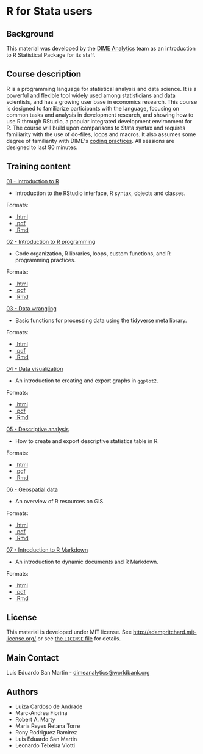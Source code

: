 # R for Stata users

## Background
This material was developed by the [DIME Analytics](https://www.worldbank.org/en/research/dime/data-and-analytics) team as an introduction to R Statistical Package for its staff.

## Course description
R is a programming language for statistical analysis and data science. It is a powerful and flexible tool widely used among statisticians and data scientists, and has a growing user base in economics research. This course is designed to familiarize participants with the language, focusing on common tasks and analysis in development research, and showing how to use R through RStudio, a popular integrated development environment for R.
The course will build upon comparisons to Stata syntax and requires familiarity with the use of do-files, loops and macros. It also assumes some degree of familiarity with DIME's [coding practices](https://dimewiki.worldbank.org/wiki/Stata_Coding_Practices). All sessions are designed to last 90 minutes.

## Training content

[01 - Introduction to R](https://raw.githack.com/worldbank/dime-r-training/main/Presentations/01-intro-to-R.html)

- Introduction to the RStudio interface, R syntax, objects and classes.

Formats:
- [.html](https://raw.githack.com/worldbank/dime-r-training/main/Presentations/01-intro-to-R.html)
- [.pdf](https://raw.githack.com/worldbank/dime-r-training/main/Presentations/01-intro-to-R.pdf)
- [.Rmd](https://raw.githack.com/worldbank/dime-r-training/main/Presentations/01-intro-to-R.Rmd)

[02 - Introduction to R programming](https://raw.githack.com/worldbank/dime-r-training/main/Presentations/02-intro-to-R-programming.html)

- Code organization, R libraries, loops, custom functions, and R programming practices.

Formats:
- [.html](https://raw.githack.com/worldbank/dime-r-training/main/Presentations/02-intro-to-R-programming.html)
- [.pdf](https://raw.githack.com/worldbank/dime-r-training/main/Presentations/02-intro-to-R-programming.pdf)
- [.Rmd](https://raw.githack.com/worldbank/dime-r-training/main/Presentations/02-intro-to-R-programming.Rmd)

[03 - Data wrangling](https://raw.githack.com/worldbank/dime-r-training/main/Presentations/03-data-wrangling.html)

- Basic functions for processing data using the tidyverse meta library.

Formats:
- [.html](https://raw.githack.com/worldbank/dime-r-training/main/Presentations/03-data-wrangling.html)
- [.pdf](https://raw.githack.com/worldbank/dime-r-training/main/Presentations/03-data-wrangling.pdf)
- [.Rmd](https://raw.githack.com/worldbank/dime-r-training/main/Presentations/03-data-wrangling.Rmd)

[04 - Data visualization](https://raw.githack.com/worldbank/dime-r-training/main/Presentations/04-data-visualization.html)

- An introduction to creating and export graphs in `ggplot2`.

Formats:
- [.html](https://raw.githack.com/worldbank/dime-r-training/main/Presentations/04-data-visualization.html)
- [.pdf](https://raw.githack.com/worldbank/dime-r-training/main/Presentations/04-data-visualization.pdf)
- [.Rmd](https://raw.githack.com/worldbank/dime-r-training/main/Presentations/04-data-visualization.Rmd)

[05 - Descriptive analysis](https://raw.githack.com/worldbank/dime-r-training/main/Presentations/05-descriptive-analysis.html)

- How to create and export descriptive statistics table in R.

Formats:
- [.html](https://raw.githack.com/worldbank/dime-r-training/main/Presentations/05-descriptive-analysis.html)
- [.pdf](https://raw.githack.com/worldbank/dime-r-training/main/Presentations/05-descriptive-analysis.pdf)
- [.Rmd](https://raw.githack.com/worldbank/dime-r-training/main/Presentations/05-descriptive-analysis.Rmd)

[06 - Geospatial data](https://raw.githack.com/worldbank/dime-r-training/main/Presentations/06-spatial-data.html)

- An overview of R resources on GIS.

Formats:
- [.html](https://raw.githack.com/worldbank/dime-r-training/main/Presentations/06-spatial-data.html)
- [.pdf](https://raw.githack.com/worldbank/dime-r-training/main/Presentations/06-spatial-data.pdf)
- [.Rmd](https://raw.githack.com/worldbank/dime-r-training/main/Presentations/06-spatial-data.Rmd)

[07 - Introduction to R Markdown](https://raw.githack.com/worldbank/dime-r-training/main/Presentations/07-r-markdown.html)

- An introduction to dynamic documents and R Markdown.

Formats:
- [.html](https://raw.githack.com/worldbank/dime-r-training/main/Presentations/07-r-markdown.html)
- [.pdf](https://raw.githack.com/worldbank/dime-r-training/main/Presentations/07-r-markdown.pdf)
- [.Rmd](https://raw.githack.com/worldbank/dime-r-training/main/Presentations/07-r-markdown.Rmd)

## License
This material is developed under MIT license. See http://adampritchard.mit-license.org/ or see [the `LICENSE` file](https://github.com/worldbank/ietoolkit/blob/main/LICENSE) for details.

## Main Contact
Luis Eduardo San Martin - dimeanalytics@worldbank.org

## Authors
* Luiza Cardoso de Andrade
* Marc-Andrea Fiorina
* Robert A. Marty
* Maria Reyes Retana Torre
* Rony Rodriguez Ramirez
* Luis Eduardo San Martin
* Leonardo Teixeira Viotti
